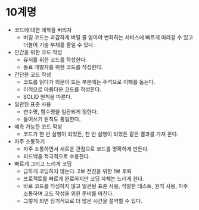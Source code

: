 # 10계명

* 코드에 대한 애착을 버리자
  * 버릴 코드는 과감하게 버릴 줄 알아야 변화하는 서비스에 빠르게 따라갈 수 있고 더불어 기술 부채를 줄일 수 있다.
* 인간을 위한 코드 작성
  * 유저를 위한 코드를 작성한다.
  * 동료 개발자를 위한 코드를 작성한다.
* 간단한 코드 작성
  * 코드를 읽다가 의문이 드는 부분에는 주석으로 이해를 돕는다.
  * 미적으로 아름다운 코드를 작성한다.
  * SOLID 원칙을 따른다.
* 일관된 표준 사용
  * 변수명, 함수명을 일관되게 정한다.
  * 들여쓰기 원칙도 통일한다.
* 예측 가능한 코드 작성
  * 코드가 한 번 실행이 되었든, 천 번 실행이 되었든 같은 결과를 가져 온다.
* 자주 소통하기
  * 자주 소통하면서 새로운 관점으로 코드를 명확하게 만든다.
  * 피드백을 적극적으로 수용한다.
* 빠르게 그리고 느리게 코딩
  * 급하게 코딩하지 않는다. 2보 전진을 위한 1보 후퇴
  * 프로젝트를 빠르게 완료하지만 코딩 자체는 느리게 한다.
  * 바로 코드를 작성하지 않고 일관된 표준 사용, 적절한 테스트, 원칙 사용, 자주 소통하며 코드 작성을 위한 준비를 마친다.
  * 그렇게 되면 장기적으로 더 많은 시간을 절약할 수 있다.
